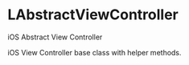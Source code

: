 LAbstractViewController
=======================

iOS Abstract View Controller

iOS View Controller base class with helper methods.
